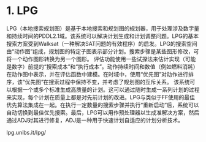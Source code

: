 # 1. LPG







LPG（本地搜索规划图）是基于本地搜索和规划图的规划器，用于处理涉及数字量和持续时间的PDDL2.1域。该系统可以解决计划生成和计划调整问题。LPG的基本搜索方案受到Walksat（一种解决SAT问题的有效程序）的启发。LPG的搜索空间由“动作图”组成，规划图的特定子图表示部分计划。搜索步骤是某些图形修改，可将一个动作图形转换为另一个图形。
评估功能使用一些试探法来估计实现（可能是数字）前提的“搜索成本”和“执行成本”。动作持续时间和数值（例如燃料消耗）在动作图中表示，并在评估函数中建模。在时域中，使用“优先图”对动作进行排序，该“优先图”在搜索过程中保持不变，并考虑了规划图的互斥关系。
该系统可以根据一个或多个标准生成高质量的计划。这可以通过随时生成一系列计划的过程来实现，每个计划在质量上都是对先前计划的改进。LPG与类似于FF使用的最佳优先算法集成在一起。在执行一定数量的搜索步骤并执行“重新启动”后，系统可以自动切换到最佳优先搜索。最后，LPG可以用作预处理器以生成准解决方案，然后通过ADJ对其进行修复，ADJ是一种用于快速计划自适应的计划分析技术。






lpg.unibs.it/lpg/



